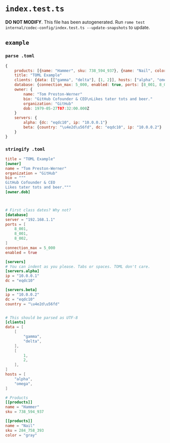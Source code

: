 # `index.test.ts`

**DO NOT MODIFY**. This file has been autogenerated. Run `rome test internal/codec-config/index.test.ts --update-snapshots` to update.

## `example`

### `parse .toml`

```javascript
{
	products: [{name: "Hammer", sku: 738_594_937}, {name: "Nail", color: "gray", sku: 284_758_393}]
	title: "TOML Example"
	clients: {data: [["gamma", "delta"], [1, 2]], hosts: ["alpha", "omega"]}
	database: {connection_max: 5_000, enabled: true, ports: [8_001, 8_001, 8_002], server: "192.168.1.1"}
	owner: {
		name: "Tom Preston-Werner"
		bio: "GitHub Cofounder & CEO\nLikes tater tots and beer."
		organization: "GitHub"
		dob: 1979-05-27T07:32:00.000Z
	}
	servers: {
		alpha: {dc: "eqdc10", ip: "10.0.0.1"}
		beta: {country: "\u4e2d\u56fd", dc: "eqdc10", ip: "10.0.0.2"}
	}
}
```

### `stringify .toml`

```toml
title = "TOML Example"
[owner]
name = "Tom Preston-Werner"
organization = "GitHub"
bio = """
GitHub Cofounder & CEO
Likes tater tots and beer."""
[owner.dob]



# First class dates? Why not?
[database]
server = "192.168.1.1"
ports = [
	8_001,
	8_001,
	8_002,
]
connection_max = 5_000
enabled = true

[servers]
# You can indent as you please. Tabs or spaces. TOML don't care.
[servers.alpha]
ip = "10.0.0.1"
dc = "eqdc10"

[servers.beta]
ip = "10.0.0.2"
dc = "eqdc10"
country = "\u4e2d\u56fd"


# This should be parsed as UTF-8
[clients]
data = [
	[
		"gamma",
		"delta",
	],
	[
		1,
		2,
	],
]
hosts = [
	"alpha",
	"omega",
]

# Products
[[products]]
name = "Hammer"
sku = 738_594_937

[[products]]
name = "Nail"
sku = 284_758_393
color = "gray"


```
